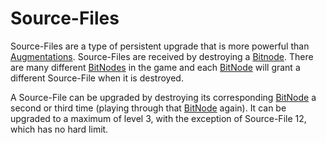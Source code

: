 # Source-Files

Source-Files are a type of persistent upgrade that is more powerful than [Augmentations](../basic/augmentations.md).
Source-Files are received by destroying a [Bitnode](bitnodes.md).
There are many different [BitNodes](bitnodes.md) in the game and each [BitNode](bitnodes.md) will grant a different Source-File when it is destroyed.

A Source-File can be upgraded by destroying its corresponding [BitNode](bitnodes.md) a second or third time (playing through that [BitNode](bitnodes.md) again).
It can be upgraded to a maximum of level 3, with the exception of Source-File 12, which has no hard limit.
